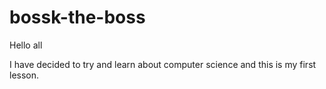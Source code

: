 # bossk-the-boss

Hello all

I have decided to try and learn about computer science and this is my first lesson.
